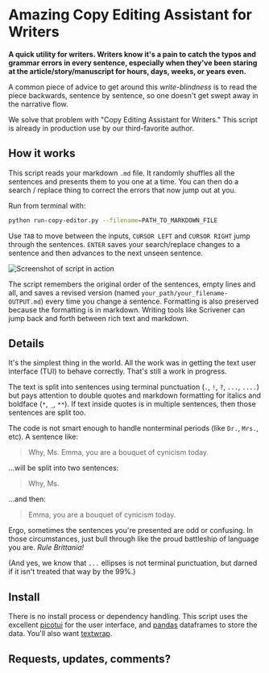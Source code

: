 # Amazing Copy Editing Assistant for Writers

**A quick utility for writers. Writers know it's a pain to catch the typos and grammar errors in every sentence, especially when they've been staring at the article/story/manuscript for hours, days, weeks, or years even.** 

A common piece of advice to get around this *write-blindness* is to read the piece backwards, sentence by sentence, so one doesn't get swept away in the narrative flow. 

We solve that problem with "Copy Editing Assistant for Writers." This script is already in production use by our third-favorite author.

## How it works

This script reads your markdown `.md` file. It randomly shuffles all the sentences and presents them to you one at a time. You can then do a search / replace thing to correct the errors that now jump out at you. 

Run from terminal with:

```bash
python run-copy-editor.py --filename=PATH_TO_MARKDOWN_FILE
```

Use `TAB` to move between the inputs, `CURSOR LEFT` and `CURSOR RIGHT` jump through the sentences. `ENTER` saves your search/replace changes to a sentence and then advances to the next unseen sentence. 

![Screenshot of script in action](assets/screenshot-in-action-1.png)

The script remembers the original order of the sentences, empty lines and all, and saves a revised version (named `your_path/your_filename-OUTPUT.md`) every time you change a sentence. Formatting is also preserved because the formatting is in markdown. Writing tools like Scrivener can jump back and forth between rich text and markdown.

## Details

It's the simplest thing in the world. All the work was in getting the text user interface (TUI) to behave correctly. That's still a work in progress. 

The text is split into sentences using terminal punctuation (`.`, `!`, `?`, `...`, `....`) but pays attention to double quotes and markdown formatting for italics and boldface (`*`, `_`, `**`). If text inside quotes is in multiple sentences, then those sentences are split too. 

The code is not smart enough to handle nonterminal periods (like `Dr.`, `Mrs.`, etc). A sentence like:

> Why, Ms. Emma, you are a bouquet of cynicism today.

...will be split into two sentences:

> Why, Ms.

...and then:

> Emma, you are a bouquet of cynicism today.

Ergo, sometimes the sentences you're presented are odd or confusing. In those circumstances, just bull through like the proud battleship of language you are. *Rule Brittania!*

(And yes, we know that `...` ellipses is not terminal punctuation, but darned if it isn't treated that way by the 99%.)

## Install

There is no install process or dependency handling. This script uses the excellent [picotui](https://github.com/pfalcon/picotui) for the user interface, and [pandas](https://github.com/pandas-dev/pandas) dataframes to store the data. You'll also want [textwrap](https://github.com/rtician/textwrap).

## Requests, updates, comments?

